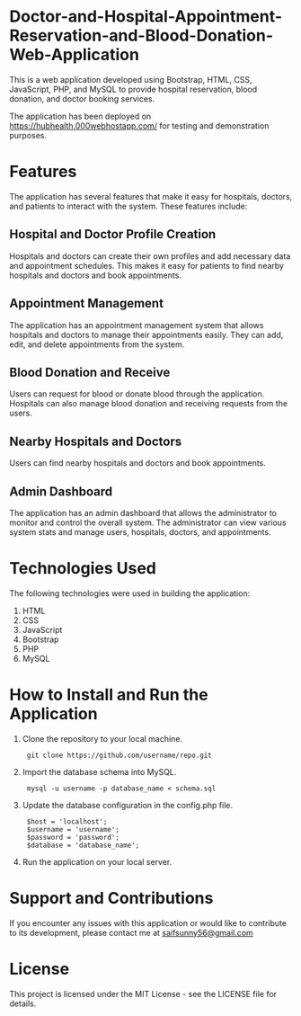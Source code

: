 # Doctor-and-Hospital-Appointment-Reservation-and-Blood-Donation-Web-Application

This is a web application developed using Bootstrap, HTML, CSS, JavaScript, PHP, and MySQL to provide hospital reservation, blood donation, and doctor booking services.

The application has been deployed on https://hubhealth.000webhostapp.com/ for testing and demonstration purposes.

# Features
The application has several features that make it easy for hospitals, doctors, and patients to interact with the system. These features include:

## Hospital and Doctor Profile Creation
Hospitals and doctors can create their own profiles and add necessary data and appointment schedules. This makes it easy for patients to find nearby hospitals and doctors and book appointments.

## Appointment Management
The application has an appointment management system that allows hospitals and doctors to manage their appointments easily. They can add, edit, and delete appointments from the system.

## Blood Donation and Receive
Users can request for blood or donate blood through the application. Hospitals can also manage blood donation and receiving requests from the users.

## Nearby Hospitals and Doctors
Users can find nearby hospitals and doctors and book appointments.

## Admin Dashboard
The application has an admin dashboard that allows the administrator to monitor and control the overall system. The administrator can view various system stats and manage users, hospitals, doctors, and appointments.

# Technologies Used
The following technologies were used in building the application:

1. HTML
2. CSS
3. JavaScript
4. Bootstrap
5. PHP
6. MySQL

# How to Install and Run the Application
1. Clone the repository to your local machine.

        git clone https://github.com/username/repo.git

2. Import the database schema into MySQL.

        mysql -u username -p database_name < schema.sql
        
3. Update the database configuration in the config.php file.

        $host = 'localhost';
        $username = 'username';
        $password = 'password';
        $database = 'database_name';
        
4. Run the application on your local server.

# Support and Contributions
If you encounter any issues with this application or would like to contribute to its development, please contact me at saifsunny56@gmail.com

# License
This project is licensed under the MIT License - see the LICENSE file for details.

